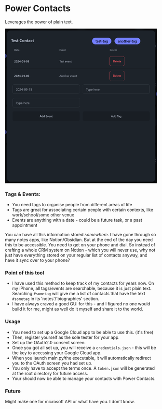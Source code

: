# Power Contacts
Leverages the power of plain text.

![Contact Page](assets/screencap_contact_page.png)

### Tags & Events:
- You need tags to organise people from different areas of life
- Tags are great for associating certain people with certain contexts, like work/school/some other venue
- Events are anything with a date - could be a future task, or a past appointment

You can have all this information stored _somewhere_. I have gone through so many notes apps, like Notion/Obsidian. But 
at the end of the day you need this to be accessible. You need to get on your phone and dial. So instead of crafting a whole
CRM system on Notion - which you will never use, why not just have everything stored on your regular list of contacts anyway, 
and have it sync over to your phone?

### Point of this tool
- I have used this method to keep track of my contacts for years now. On my iPhone, all tags/events are searchable, because
it is just plain text. Searching `#sometag` will give me a list of contacts that have the text `#sometag` 
in its 'notes'/'biographies' section.
- I have always craved a good GUI for this - and I figured no one would build it for me, might as well do it myself 
and share it to the world. 

### Usage 
- You need to set up a Google Cloud app to be able to use this. (it's free)
- Then, register yourself as the sole tester for your app.
- Set up the OAuth2.0 consent screen.
- Once you got all set up, you will receive a `credentials.json` - this will be the key to
accessing your Google Cloud app.
- When you launch main.py/the executable, it will automatically redirect you to the OAuth screen you had set up.
- You only have to accept the terms once. A `token.json` will be generated
at the root directory for future access.
- Your should now be able to manage your contacts with Power Contacts.



### Future

Might make one for microsoft API or what have you. I don't know.

